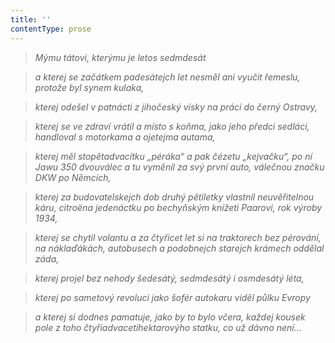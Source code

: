 ```yaml
---
title: ''
contentType: prose
---
```


<section>

> _Mýmu tátovi, kterýmu je letos sedmdesát_

> _a kterej se začátkem padesátejch let nesměl ani vyučit ře­meslu, protože byl synem kulaka,_

> _kterej odešel v patnácti z jihočeský vísky na práci do černý Ostravy,_

> _kterej se ve zdraví vrátil a místo s koňma, jako jeho předci sedláci, handloval s motorkama a ojetejma autama,_

> _kterej měl stopětadvacítku „péráka“ a pak čézetu „kejvačku“, po ní Jawu 350 dvouválec a tu vyměnil za svý první auto, válečnou značku DKW po Němcích,_

> _kterej za budovatelskejch dob druhý pětiletky vlastnil ne­uvěřitelnou káru, citroëna jedenáctku po bechyňským knížeti Paarovi, rok výroby 1934,_

> _kterej se chytil volantu a za čtyřicet let si na traktorech bez pérování, na náklaďákách, autobusech a podobnejch starejch krámech oddělal záda,_

> _kterej projel bez nehody šedesátý, sedmdesátý i osmdesátý léta,_

> _kterej po sametový revoluci jako šofér autokaru viděl půlku Evropy_

> _a kterej si dodnes pamatuje, jako by to bylo včera, každej kousek pole z toho čtyřiadvacetihektarovýho statku, co už dávno není…_

</section>
